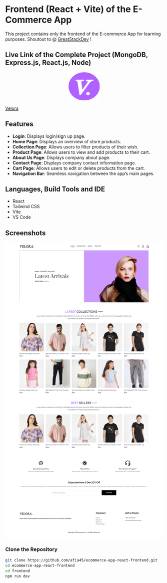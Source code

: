# Frontend (React + Vite) of the E-Commerce App

This project contains only the frontend of the E-commerce App for learning purposes.
Shoutout to @ [GreatStackDev](https://github.com/GreatStackDev) !

## Live Link of the Complete Project (MongoDB, Express.js, React.js, Node)

<p align="center">
<img src="img/icon.png" alt="Logo" width="100" height="90">
</p>

[Velora](https://velora-store.vercel.app)

## Features

- **Login**: Displays login/sign up page.
- **Home Page**: Displays an overview of store products.
- **Collection Page**: Allows users to filter products of their wish.
- **Product Page**: Allows users to view and add products to their cart.
- **About Us Page**: Displays company about page.
- **Contact Page**: Displays company contact information page.
- **Cart Page**: Allows users to edit or delete products from the cart.
- **Navigation Bar**: Seamless navigation between the app’s main pages.

## Languages, Build Tools and IDE
- React
- Tailwind CSS
- Vite
- VS Code

## Screenshots

![Screen shots](img/Velora-home.png)

### Clone the Repository

```bash
git clone https://github.com/afia45/ecommerce-app-react-frontend.git
cd ecommerce-app-react-frontend
cd frontend
npm run dev
```

